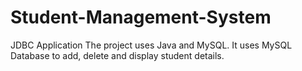 # Student-Management-System
JDBC Application
The project uses Java and MySQL.
It uses MySQL Database to add, delete and display student details.
